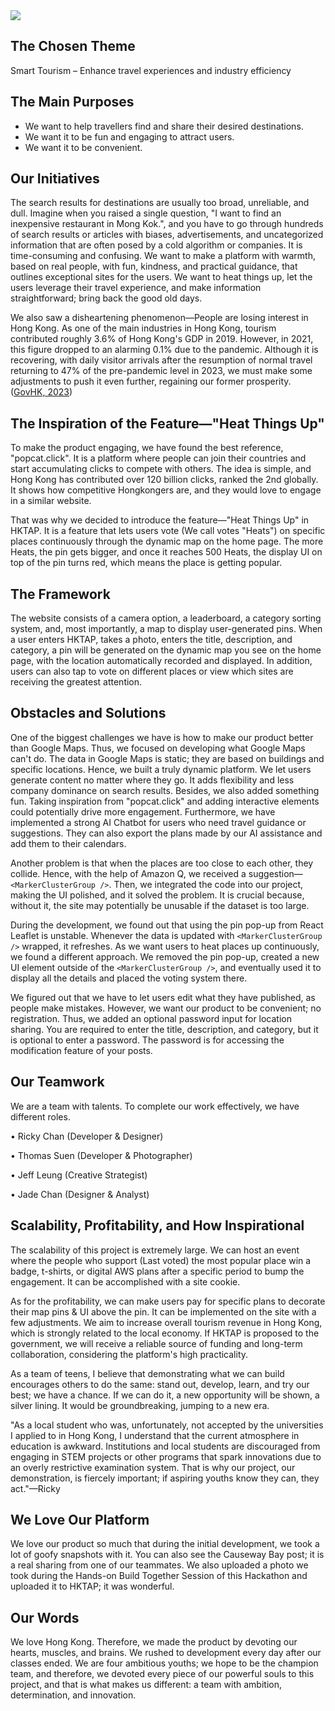 <img src="https://d112y698adiu2z.cloudfront.net/photos/production/software_photos/003/774/908/datas/original.png">

## The Chosen Theme
Smart Tourism – Enhance travel experiences and industry efficiency

## The Main Purposes
- We want to help travellers find and share their desired destinations.
- We want it to be fun and engaging to attract users.
- We want it to be convenient.

## Our Initiatives
The search results for destinations are usually too broad, unreliable, and dull. Imagine when you raised a single question, "I want to find an inexpensive restaurant in Mong Kok.", and you have to go through hundreds of search results or articles with biases, advertisements, and uncategorized information that are often posed by a cold algorithm or companies. It is time-consuming and confusing. We want to make a platform with warmth, based on real people, with fun, kindness, and practical guidance, that outlines exceptional sites for the users. We want to heat things up, let the users leverage their travel experience, and make information straightforward; bring back the good old days.

We also saw a disheartening phenomenon—People are losing interest in Hong Kong. As one of the main industries in Hong Kong, tourism contributed roughly 3.6% of Hong Kong's GDP in 2019. However, in 2021, this figure dropped to an alarming 0.1% due to the pandemic. Although it is recovering, with daily visitor arrivals after the resumption of normal travel returning to 47% of the pre-pandemic level in 2023, we must make some adjustments to push it even further, regaining our former prosperity. ([GovHK, 2023](https://www.gov.hk/en/about/abouthk/factsheets/docs/tourism.pdf))

## The Inspiration of the Feature—"Heat Things Up"
To make the product engaging, we have found the best reference, "popcat.click". It is a platform where people can join their countries and start accumulating clicks to compete with others. The idea is simple, and Hong Kong has contributed over 120 billion clicks, ranked the 2nd globally. It shows how competitive Hongkongers are, and they would love to engage in a similar website.

That was why we decided to introduce the feature—"Heat Things Up" in HKTAP. It is a feature that lets users vote (We call votes "Heats") on specific places continuously through the dynamic map on the home page. The more Heats, the pin gets bigger, and once it reaches 500 Heats, the display UI on top of the pin turns red, which means the place is getting popular.

## The Framework
The website consists of a camera option, a leaderboard, a category sorting system, and, most importantly, a map to display user-generated pins. When a user enters HKTAP, takes a photo, enters the title, description, and category, a pin will be generated on the dynamic map you see on the home page, with the location automatically recorded and displayed. In addition, users can also tap to vote on different places or view which sites are receiving the greatest attention.

## Obstacles and Solutions
One of the biggest challenges we have is how to make our product better than Google Maps. Thus, we focused on developing what Google Maps can't do. The data in Google Maps is static; they are based on buildings and specific locations. Hence, we built a truly dynamic platform. We let users generate content no matter where they go. It adds flexibility and less company dominance on search results. Besides, we also added something fun. Taking inspiration from "popcat.click" and adding interactive elements could potentially drive more engagement. Furthermore, we have implemented a strong AI Chatbot for users who need travel guidance or suggestions. They can also export the plans made by our AI assistance and add them to their calendars.

Another problem is that when the places are too close to each other, they collide. Hence, with the help of Amazon Q, we received a suggestion—`<MarkerClusterGroup />`. Then, we integrated the code into our project, making the UI polished, and it solved the problem. It is crucial because, without it, the site may potentially be unusable if the dataset is too large.

During the development, we found out that using the pin pop-up from React Leaflet is unstable. Whenever the data is updated with `<MarkerClusterGroup />` wrapped, it refreshes. As we want users to heat places up continuously, we found a different approach. We removed the pin pop-up, created a new UI element outside of the `<MarkerClusterGroup />`, and eventually used it to display all the details and placed the voting system there.

We figured out that we have to let users edit what they have published, as people make mistakes. However, we want our product to be convenient; no registration. Thus, we added an optional password input for location sharing. You are required to enter the title, description, and category, but it is optional to enter a password. The password is for accessing the modification feature of your posts.

## Our Teamwork
We are a team with talents. To complete our work effectively, we have different roles.

• Ricky Chan (Developer & Designer)

• Thomas Suen (Developer & Photographer)

• Jeff Leung (Creative Strategist)

• Jade Chan (Designer & Analyst)

## Scalability, Profitability, and How Inspirational
The scalability of this project is extremely large. We can host an event where the people who support (Last voted) the most popular place win a badge, t-shirts, or digital AWS plans after a specific period to bump the engagement. It can be accomplished with a site cookie. 

As for the profitability, we can make users pay for specific plans to decorate their map pins & UI above the pin. It can be implemented on the site with a few adjustments. We aim to increase overall tourism revenue in Hong Kong, which is strongly related to the local economy. If HKTAP is proposed to the government, we will receive a reliable source of funding and long-term collaboration, considering the platform's high practicality.

As a team of teens, I believe that demonstrating what we can build encourages others to do the same: stand out, develop, learn, and try our best; we have a chance. If we can do it, a new opportunity will be shown, a silver lining. It would be groundbreaking, jumping to a new era.

"As a local student who was, unfortunately, not accepted by the universities I applied to in Hong Kong, I understand that the current atmosphere in education is awkward. Institutions and local students are discouraged from engaging in STEM projects or other programs that spark innovations due to an overly restrictive examination system. That is why our project, our demonstration, is fiercely important; if aspiring youths know they can, they act."—Ricky

## We Love Our Platform
We love our product so much that during the initial development, we took a lot of goofy snapshots with it. You can also see the Causeway Bay post; it is a real sharing from one of our teammates. We also uploaded a photo we took during the Hands-on Build Together Session of this Hackathon and uploaded it to HKTAP; it was wonderful.

## Our Words
We love Hong Kong. Therefore, we made the product by devoting our hearts, muscles, and brains. We rushed to development every day after our classes ended. We are four ambitious youths; we hope to be the champion team, and therefore, we devoted every piece of our powerful souls to this project, and that is what makes us different: a team with ambition, determination, and innovation.
